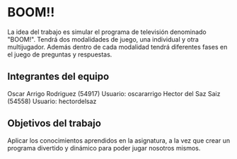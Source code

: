 # BOOM!!

La idea del trabajo es simular el programa de televisión denominado "BOOM!". Tendrá dos modalidades de juego, una individual y otra multijugador. Además dentro de cada modalidad tendrá diferentes fases en el juego de preguntas y respuestas.

## Integrantes del equipo

Oscar Arrigo Rodriguez (54917) Usuario: oscararrigo
Hector del Saz Saiz (54558) Usuario: hectordelsaz

## Objetivos del trabajo

Aplicar los conocimientos aprendidos en la asignatura, a la vez que crear un programa divertido y dinámico para poder jugar nosotros mismos.
